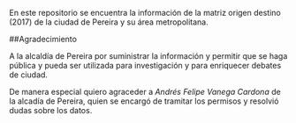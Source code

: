 En este repositorio se encuentra la información de la matriz origen destino (2017) de la ciudad de Pereira y su área metropolitana.

##Agradecimiento

A la alcaldía de Pereira por suministrar la información y permitir que se haga pública y pueda ser utilizada para investigación y para enriquecer debates de ciudad.

De manera especial quiero agraceder a *Andrés Felipe Vanega Cardona* de la alcadía de Pereira, quien se encargó de tramitar los permisos y resolvió dudas sobre los datos. 
